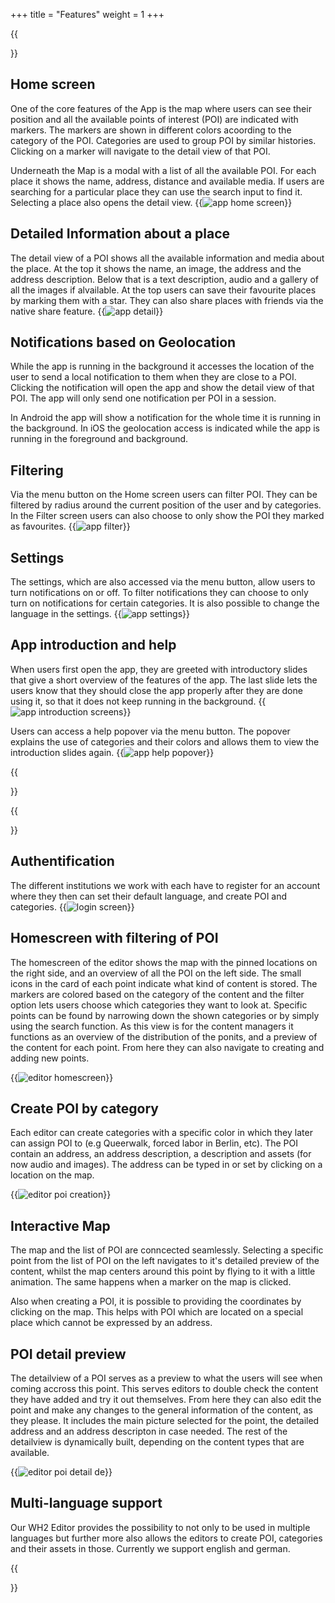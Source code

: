 +++
title = "Features"
weight = 1
+++

{{<section title="App">}}

[//]: # (TODO: add screenshots)

## Home screen

One of the core features of the App is the map where users can see their position and all the available points of interest (POI) are indicated with markers. The markers are shown in different colors acoording to the category of the POI. Categories are used to group POI by similar histories. Clicking on a marker will navigate to the detail view of that POI.

Underneath the Map is a modal with a list of all the available POI. For each place it shows the name, address, distance and available media. If users are searching for a particular place they can use the search input to find it. Selecting a place also opens the detail view.
{{<image src="app-home.gif" alt="app home screen" caption="Home Screen">}}

## Detailed Information about a place

The detail view of a POI shows all the available information and media about the place. At the top it shows the name, an image, the address and the address description. Below that is a text description, audio and a gallery of all the images if alvailable.
At the top users can save their favourite places by marking them with a star. They can also share places with friends via the native share feature.
{{<image src="app-detail.gif" alt="app detail" caption="Detail View">}}

## Notifications based on Geolocation

While the app is running in the background it accesses the location of the user to send a local notification to them when they are close to a POI. Clicking the notification will open the app and show the detail view of that POI. The app will only send one notification per POI in a session.

In Android the app will show a notification for the whole time it is running in the background. In iOS the geolocation access is indicated while the app is running in the foreground and background.

## Filtering

Via the menu button on the Home screen users can filter POI. They can be filtered by radius around the current position of the user and by categories. In the Filter screen users can also choose to only show the POI they marked as favourites.
{{<image src="app-filter.gif" alt="app filter" caption="Filter">}}

## Settings

The settings, which are also accessed via the menu button, allow users to turn notifications on or off. To filter notifications they can choose to only turn on notifications for certain categories. It is also possible to change the language in the settings.
{{<image src="app-settings.gif" alt="app settings" caption="Settings">}}


## App introduction and help

When users first open the app, they are greeted with introductory slides that give a short overview of the features of the app. The last slide lets the users know that they should close the app properly after they are done using it, so that it does not keep running in the background.
{{<image src="app-walkthrough.gif" alt="app introduction screens" caption="Introduction">}}

Users can access a help popover via the menu button. The popover explains the use of categories and their colors and allows them to view the introduction slides again.
{{<image src="app-help.gif" alt="app help popover" caption="Help Popover">}}

{{</section>}}

{{<section title="Editor">}}

## Authentification

The different institutions we work with each have to register for an account where they then can set their default language, and create POI and categories.
{{<image src="authentification.PNG" alt="login screen" caption="Login Screen">}}

## Homescreen with filtering of POI
The homescreen of the editor shows the map with the pinned locations on the right side, and an overview of all the POI on the left side. The small icons in the card of each point indicate what kind of content is stored. The markers are colored based on the category of the content and the filter option lets users choose which categories they want to look at. Specific points can be found by narrowing down the shown categories or by simply using the search function. As this view is for the content managers it functions as an overview of the distribution of the ponits, and a preview of the content for each point. From here they can also navigate to creating and adding new points.

{{<image src="editor-home.PNG" alt="editor homescreen" caption="Homescreen">}}

## Create POI by category
Each editor can create categories with a specific color in which they later can assign POI to (e.g Queerwalk, forced labor in Berlin, etc). The POI contain an address, an address description, a description and assets (for now audio and images). The address can be typed in or set by clicking on a location on the map.

{{<image src="poi-creation.PNG" alt="editor poi creation" caption="POI Creation">}}

## Interactive Map
The map and the list of POI are conncected seamlessly. Selecting a specific point from the list of POI on the left navigates to it's detailed preview of the content, whilst the map centers around this point by flying to it with a little animation. The same happens when a marker on the map is clicked.

Also when creating a POI, it is possible to providing the coordinates by clicking on the map. This helps with POI which are located on a special place which cannot be expressed by an address.

## POI detail preview
The detailview of a POI serves as a preview to what the users will see when coming accross this point. This serves editors to double check the content they have added and try it out themselves. From here they can also edit the point and make any changes to the general information of the content, as they please. 
It includes the main picture selected for the point, the detailed address and an address descripton in case needed. The rest of the detailview is dynamically built, depending on the content types that are available. 

{{<image src="poi-detail-de.PNG" alt="editor poi detail de" caption="German">}}

## Multi-language support

Our WH2 Editor provides the possibility to not only to be used in multiple languages but further more also allows the editors to create POI, categories and their assets in those. Currently we support english and german.

{{</section>}}
